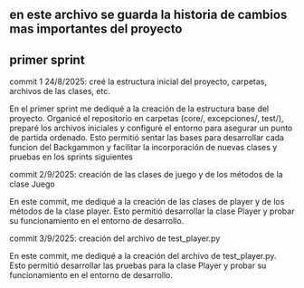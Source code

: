 ## en este archivo se guarda la historia de cambios mas importantes del proyecto

## primer sprint 

commit 1 24/8/2025: creé la estructura inicial del proyecto, carpetas, archivos de las clases, etc.

En el primer sprint me dediqué a la creación de la estructura base del proyecto. Organicé el repositorio en carpetas (core/, excepciones/, test/), preparé los archivos iniciales y configuré el entorno para asegurar un punto de partida ordenado. Esto permitió sentar las bases para desarrollar cada funcion del Backgammon y facilitar la incorporación de nuevas clases y pruebas en los sprints siguientes

commit 2/9/2025: creación de las clases de juego y de los métodos de la clase Juego

En este commit, me dediqué a la creación de las clases de player y de los métodos de la clase player. Esto permitió desarrollar la clase Player y probar su funcionamiento en el entorno de desarrollo.

commit 3/9/2025: creación del archivo de test_player.py

En este commit, me dediqué a la creación del archivo de test_player.py. Esto permitió desarrollar las pruebas para la clase Player y probar su funcionamiento en el entorno de desarrollo.
